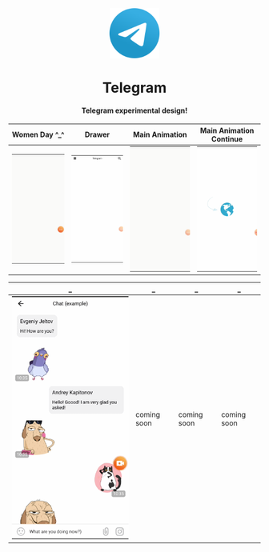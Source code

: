<div align="center">
  <img width="100" height="100" src="https://github.com/zikwall/telegram/blob/master/screenshots/telega_icon.png">
  <h1>Telegram</h1>
  <h4>Telegram experimental design!</h4>
</div>

Women Day ^_^ | Drawer | Main Animation | Main Animation Continue
--- | --- | --- | ---
![Gifwomen](/screenshots/women.gif) | ![Gif0](/screenshots/drawer.gif) | ![Gif1](/screenshots/t1.gif)  | ![Gif1](/screenshots/t2.gif) 

_ | _ | _ | _
--- | --- | --- | ---
![Gifwomen](/screenshots/chat.gif) | coming soon | coming soon  | coming soon
